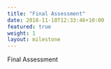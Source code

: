 ```yaml
---
title: "Final Assessment"
date: 2018-11-18T12:33:46+10:00
featured: true
weight: 1
layout: milestone
---
```


Final Assessment